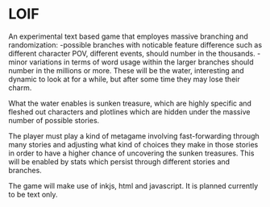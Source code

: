 # LOIF
An experimental text based game that employes massive branching and randomization:
-possible branches with noticable feature difference such as different character POV, different events, should number in the thousands.
-minor variations in terms of word usage within the larger branches should number in the millions or more.
These will be the water, interesting and dynamic to look at for a while, but after some time they may lose their charm.

What the water enables is sunken treasure, which are highly specific and fleshed out characters and plotlines which are hidden under the massive number
of possible stories. 

The player must play a kind of metagame involving fast-forwarding through many stories and adjusting what kind of choices they make in those stories
in order to have a higher chance of uncovering the sunken treasures. This will be enabled by stats which persist through different stories and branches.

The game will make use of inkjs, html and javascript. It is planned currently to be text only. 
